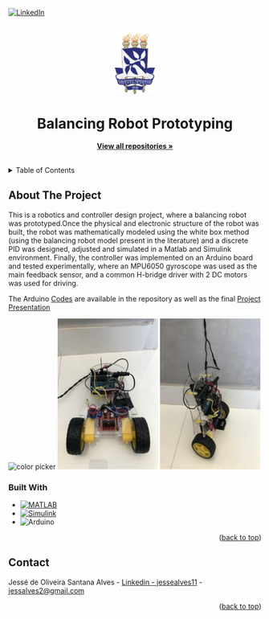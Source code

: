 <!-- Improved compatibility of back to top link: See: https://github.com/othneildrew/Best-README-Template/pull/73 -->
<a name="readme-top"></a>
<!--
*** Thanks for checking out the Best-README-Template. If you have a suggestion
*** that would make this better, please fork the repo and create a pull request
*** or simply open an issue with the tag "enhancement".
*** Don't forget to give the project a star!
*** Thanks again! Now go create something AMAZING! :D
-->



<!-- PROJECT SHIELDS -->
<!--
*** I'm using markdown "reference style" links for readability.
*** Reference links are enclosed in brackets [ ] instead of parentheses ( ).
*** See the bottom of this document for the declaration of the reference variables
*** for contributors-url, forks-url, etc. This is an optional, concise syntax you may use.
*** https://www.markdownguide.org/basic-syntax/#reference-style-links
-->
[![LinkedIn][linkedin-shield]][linkedin-url]


<!-- PROJECT LOGO -->
<br />
<div align="center">
  <a href="https://www.ufba.br/">
    <img src="images/logo.png" alt="Logo" width="80" height="123">
  </a>

  <h1 align="center">Balancing Robot Prototyping</h1>

  <p align="center">
    <a href="https://github.com/Jesse-Alves?tab=repositories"><strong>View all repositories  »</strong></a>
    <br />
    <br />
  </p>
</div>



<!-- TABLE OF CONTENTS -->
<details>
  <summary>Table of Contents</summary>
  <ol>
    <li>
      <a href="#about-the-project">About The Project</a>
      <ul>
        <li><a href="#built-with">Built With</a></li>
      </ul>
    </li>
    <li>
      <a href="#getting-started">Getting Started</a>
      <ul>
        <li><a href="#prerequisites">Prerequisites</a></li>
<!--         <li><a href="#installation">Installation</a></li> -->
      </ul>
    </li>
    <li><a href="#usage">Usage</a></li>
<!--     <li><a href="#roadmap">Roadmap</a></li>
    <li><a href="#contributing">Contributing</a></li>
    <li><a href="#license">License</a></li> -->
    <li><a href="#contact">Contact</a></li>
<!--     <li><a href="#acknowledgments">Acknowledgments</a></li> -->
  </ol>
</details>



<!-- ABOUT THE PROJECT -->
## About The Project

<!--[![Product Name Screen Shot][product-screenshot]](https://example.com) -->
This is a robotics and controller design project, where a balancing robot was prototyped.Once the physical and electronic structure of the robot was built, the robot was mathematically modeled using the white box method (using the balancing robot model present in the literature) and a discrete PID was designed, adjusted and simulated in a Matlab and Simulink environment.
Finally, the controller was implemented on an Arduino board and tested experimentally, where an MPU6050 gyroscope was used as the main feedback sensor, and a common H-bridge driver with 2 DC motors was used for driving.

The Arduino [Codes](https://github.com/Jesse-Alves/Balancing-Robot-Prototyping/tree/main/ScriptBalancingRobot) are available in the repository as well as the final [Project Presentation](https://github.com/Jesse-Alves/Balancing-Robot-Prototyping/blob/main/Balancing%20Robot%20Presentation.pdf)


<!-- ![](https://github.com/Jesse-Alves/Balancing-Robot-Prototyping/blob/main/images/balancing_robot_gif.gif) -->
<p float="left">
  <img width="150" height="300" src="images/balancing_robot_gif.gif" alt="color picker" />
  <img src="images/img1.jpg" width="200" height="300" />
  <img src="images/img2.jpg" width="200" height="300" />
</p>


<!--
<div align="center">
  <a href="https://github.com/Jesse-Alves?tab=repositories">
    <img src="images/img1.JPG" alt="Logo" width="200" height="400">
  </a
  <a href="https://github.com/Jesse-Alves?tab=repositories">
    <img src="images/img2.jpg alt="Logo" width="200" height="100">
  </a
    <br />
</div>
-->

### Built With
* [![MATLAB](https://img.shields.io/badge/MATLAB-0076A8?style=for-the-badge&logo=mathworks&logoColor=white)](https://www.mathworks.com/)
* [![Simulink](https://img.shields.io/badge/Simulink-4E148C?style=for-the-badge&logo=MathWorks&logoColor=white)](https://www.mathworks.com/products/simulink.html)
* ![Arduino](https://img.shields.io/badge/-Arduino-00979D?style=for-the-badge&logo=Arduino&logoColor=white)

<!-- 
* [![Next][Next.js]][Next-url]
* [![React][React.js]][React-url]
* [![Vue][Vue.js]][Vue-url]
* [![Angular][Angular.io]][Angular-url]
* [![Svelte][Svelte.dev]][Svelte-url]
* [![Laravel][Laravel.com]][Laravel-url]
* [![Bootstrap][Bootstrap.com]][Bootstrap-url]
* [![JQuery][JQuery.com]][JQuery-url] -->

<p align="right">(<a href="#readme-top">back to top</a>)</p>






<!-- ROADMAP -->
<!--
## Roadmap

- [x] Add Changelog
- [x] Add back to top links
- [ ] Add Additional Templates w/ Examples
- [ ] Add "components" document to easily copy & paste sections of the readme
- [ ] Multi-language Support
    - [ ] Chinese
    - [ ] Spanish

See the [open issues](https://github.com/othneildrew/Best-README-Template/issues) for a full list of proposed features (and known issues).

<p align="right">(<a href="#readme-top">back to top</a>)</p>

-->

<!-- CONTRIBUTING 
## Contributing

Contributions are what make the open source community such an amazing place to learn, inspire, and create. Any contributions you make are **greatly appreciated**.

If you have a suggestion that would make this better, please fork the repo and create a pull request. You can also simply open an issue with the tag "enhancement".
Don't forget to give the project a star! Thanks again!

1. Fork the Project
2. Create your Feature Branch (`git checkout -b feature/AmazingFeature`)
3. Commit your Changes (`git commit -m 'Add some AmazingFeature'`)
4. Push to the Branch (`git push origin feature/AmazingFeature`)
5. Open a Pull Request

<p align="right">(<a href="#readme-top">back to top</a>)</p>
-->


<!-- LICENSE 
## License

Distributed under the MIT License. See `LICENSE.txt` for more information.

<p align="right">(<a href="#readme-top">back to top</a>)</p>
-->


<!-- CONTACT -->
## Contact

Jessé de Oliveira Santana Alves - [Linkedin - jessealves11](https://linkedin.com/in/jessealves11) - jessalves2@gmail.com

<p align="right">(<a href="#readme-top">back to top</a>)</p>



<!-- ACKNOWLEDGMENTS 
## Acknowledgments

Use this space to list resources you find helpful and would like to give credit to. I've included a few of my favorites to kick things off!

* [Choose an Open Source License](https://choosealicense.com)
* [GitHub Emoji Cheat Sheet](https://www.webpagefx.com/tools/emoji-cheat-sheet)
* [Malven's Flexbox Cheatsheet](https://flexbox.malven.co/)
* [Malven's Grid Cheatsheet](https://grid.malven.co/)
* [Img Shields](https://shields.io)
* [GitHub Pages](https://pages.github.com)
* [Font Awesome](https://fontawesome.com)
* [React Icons](https://react-icons.github.io/react-icons/search)

<p align="right">(<a href="#readme-top">back to top</a>)</p>
-->

<!-- MARKDOWN LINKS & IMAGES -->
[linkedin-shield]: https://img.shields.io/badge/-LinkedIn-black.svg?style=for-the-badge&logo=linkedin&colorB=555
[linkedin-url]: https://linkedin.com/in/jessealves11

<!--[product-screenshot]: images/screenshot.JPG
 https://www.markdownguide.org/basic-syntax/#reference-style-links 
[contributors-shield]: https://img.shields.io/github/contributors/othneildrew/Best-README-Template.svg?style=for-the-badge
[contributors-url]: https://github.com/othneildrew/Best-README-Template/graphs/contributors
[forks-shield]: https://img.shields.io/github/forks/othneildrew/Best-README-Template.svg?style=for-the-badge
[forks-url]: https://github.com/othneildrew/Best-README-Template/network/members
[stars-shield]: https://img.shields.io/github/stars/othneildrew/Best-README-Template.svg?style=for-the-badge
[stars-url]: https://github.com/othneildrew/Best-README-Template/stargazers
[issues-shield]: https://img.shields.io/github/issues/othneildrew/Best-README-Template.svg?style=for-the-badge
[issues-url]: https://github.com/othneildrew/Best-README-Template/issues
[license-shield]: https://img.shields.io/github/license/othneildrew/Best-README-Template.svg?style=for-the-badge
[license-url]: https://github.com/othneildrew/Best-README-Template/blob/master/LICENSE.txt-->



<!--[Next.js]: https://img.shields.io/badge/next.js-000000?style=for-the-badge&logo=nextdotjs&logoColor=white
[Next-url]: https://nextjs.org/
[React.js]: https://img.shields.io/badge/React-20232A?style=for-the-badge&logo=react&logoColor=61DAFB
[React-url]: https://reactjs.org/
[Vue.js]: https://img.shields.io/badge/Vue.js-35495E?style=for-the-badge&logo=vuedotjs&logoColor=4FC08D
[Vue-url]: https://vuejs.org/
[Angular.io]: https://img.shields.io/badge/Angular-DD0031?style=for-the-badge&logo=angular&logoColor=white
[Angular-url]: https://angular.io/
[Svelte.dev]: https://img.shields.io/badge/Svelte-4A4A55?style=for-the-badge&logo=svelte&logoColor=FF3E00
[Svelte-url]: https://svelte.dev/
[Laravel.com]: https://img.shields.io/badge/Laravel-FF2D20?style=for-the-badge&logo=laravel&logoColor=white
[Laravel-url]: https://laravel.com
[Bootstrap.com]: https://img.shields.io/badge/Bootstrap-563D7C?style=for-the-badge&logo=bootstrap&logoColor=white
[Bootstrap-url]: https://getbootstrap.com
[JQuery.com]: https://img.shields.io/badge/jQuery-0769AD?style=for-the-badge&logo=jquery&logoColor=white
[JQuery-url]: https://jquery.com -->
